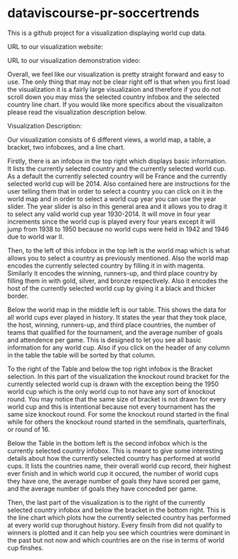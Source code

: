 # dataviscourse-pr-soccertrends

This is a github project for a visualization displaying world cup data.

URL to our visualization website: 

URL to our visualization demonstration video:

Overall, we feel like our visualization is pretty straight forward and easy to use. The only thing that may not
be clear right off is that when you first load the visualization it is a fairly large visualizaion and therefore
if you do not scroll down you may miss the selected country infobox and the selected country line chart. If you
would like more specifics about the visualizaiton please read the visualization description below.

Visualization Description:

Our visualization consists of 6 different views, a world map, a table, a bracket, two infoboxes, and a line chart.

Firstly, there is an infobox in the top right which displays basic information. It lists the currently selected country
and the currently selected world cup. As a default the currently selected country will be France and the currently 
selected world cup will be 2014. Also contained here are instructions for the user telling them that in order to select
a country you can click on it in the world map and in order to select a world cup year you can use the year slider. The
year slider is also in this general area and it allows you to drag it to select any valid world cup year 1930-2014. It
will move in four year increments since the world cup is played every four years except it will jump from 1938 to 1950
because no world cups were held in 1942 and 1946 due to world war II.

Then, to the left of this infobox in the top left is the world map which is what allows you to select a country as previously
mentioned. Also the world map encodes the currently selected country by filling it in with magenta. Similarly it encodes the
winning, runners-up, and third place country by filling them in with gold, silver, and bronze respectively. Also it encodes the 
host of the currently selected world cup by giving it a black and thicker border.

Below the world map in the middle left is our table. This shows the data for all world cups ever played in history. It states the
year that they took place, the host, winning, runners-up, and third place countries, the number of teams that qualified for the 
tournament, and the average number of goals and attendence per game. This is designed to let you see all basic information for any
world cup. Also if you click on the header of any column in the table the table will be sorted by that column.

To the right of the Table and below the top right infobox is the Bracket selection. In this part of the visualization the knockout
round bracket for the currently selected world cup is drawn with the exception being the 1950 world cup which is the only world
cup to not have any sort of knockout round. You may notice that the same size of bracket is not drawn for every world cup and this
is intentional because not every tournament has the same size knockout round. For some the knockout round started in the final while
for others the knockout round started in the semifinals, quarterfinals, or round of 16.

Below the Table in the bottom left is the second infobox which is the currently selected country infobox. This is meant to give some
interesting details about how the currently selected country has performed at world cups. It lists the countries name, their overall
world cup record, their highest ever finish and in which world cup it occured, the number of world cups they have one, the average 
number of goals they have scored per game, and the average number of goals they have conceded per game.

Then, the last part of the visualization is to the right of the currently selected country infobox and below the bracket in the bottom
right. This is the line chart which plots how the currently selected country has performed at every world cup thorughout history. Every
finsih from did not qualify to winners is plotted and it can help you see which countries were dominant in the past but not now and which
countries are on the rise in terms of world cup finshes.
